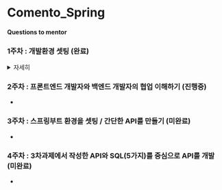 # Comento_Spring

  
#### Questions to mentor
### 1주차 : 개발환경 셋팅 (완료)   
<details>
  <summary>자세히</summary>
  
## <1주차>
**이번 과정은 스프링 부트를 활용할 예정입니다.**   
**그러나, 이 과정 속에서 스프링 부트가 스프링에 비해 얼마나 간편한지 스스로 느낄 기회를 가져야 한다는 생각에**  
**가정 먼저 스프링 부트가 아닌 스프링의 개발환경 구축을 선수행하도록 안내합니다.**  
**아래 내용을 참고하여 스프링의 개발 환경 구축을 진행해봅니다.**  
(스프링 부트의 경우 3차 과제에서 셋팅 진행합니다.)  


##### 1. JDK 1.8 설치 (완료)  
1. JDK 1.8u_221 버전 설치  
2. 환경변수 세팅 (JAVA HOME -> jdk1.8u_221)  
###### Q&A)  
1. jdk / jre 차이는?  
2. 환경변수 셋팅 하는 이유는?  
##### 2. Eclipse, Spring 다운로드 및 설치 (완료)  
Eclipse (JAVA EE IDE) 설치(버전 : 2020-06)  
Eclipse.ini 파일 내용안에 -vm C:\Program Files\Java\jdk1.8.0_221\bin\javaw.exe 추가 (상단)  
jsp, html ,css 인코딩 : UTF-8 로 수정  
이클립스 마켓에서 spring STS 3 (Spring Tool) 설치 (버전 : 3.9.14.RELEASE(@22.11월 기준 최신))  
###### -시행착오-  
이클립스와 이클립스 EE IDE 를 착각하여 실행 오류를 겪었다.  
###### -Q&A-  
이클립스와 이클립스 EE IDE 의 차이는?  
Eclipse.ini 수정이유는?  
인코딩(UTF-8) 이란 무엇이며 변경이유는  
##### 3. 톰캣 설정 (완료)  
톰캣 다운로드 ( 버전: 9 (jdk 1.8 과 호환))  
###### -Q&A-  
톰캣이란?  
##### 4. Hello World 출력 (완료)  
스프링 프로젝트 생성  
pom.xml : 스프링 버전 변경 (버전 : 5.3.23 (@22.11월 기준 최신))  
pom.xml : jdk 버전 변경 (버전 : 1.8)  
pom.xml : maven-compiler 버전 변경 (qjwjs : 3.10.1 (@22.11월 기준 최신))  
톰캣 서버세팅 및 구동 (버전 : 9.0 , localhost:8080/settingweb)  
##### 5. mariaDB, mySql WorkBench 설치 및 샘플 DB 구축 (완료)  
mariadb (JDBC), mysql_workbench (sql_developer) 설치  
스키마 및 테이블 생성 ( (theater) / (movie_id , movie_name , director , type , moviecol) )  
###### -Q&A-  
mariadb 와 mysql_workbench 의 차이는?  
##### 6. 스프링, Mariadb, MyBatis 연동, 데이터 조회 (완료)  
"데이터 가져오기" 를 위한 설정관련 파일 수정 및 작성 POM.xml , root-context.xml , mabatis-config.xml , logback.xml , log4jdbc.log4j2.properties , test.xml  
"데이터 조회" 를 위한 JAVA 코드작성  
톰캣 url 세팅 변경  
###### -시행착오-  
POM.xml : dendencies 를 읽을 때, db dependency 가 spring dependency 보다 앞에 존재하면 안된다.  
root-context.xml : context를 읽기 위해서  
xmlns:context="http://www.springframework.org/schema/context" 문장 추가와  
xsi:schemaLocation 안에,  
http://www.springframework.org/schema/context  
http://www.springframework.org/schema/context/spring-context.xsd 를 추가해야한다.  


###### -Q&A-  
1. getter / setter 를 하는 이유는?  
2. mybatis 란?  
3. 각각의 dependency , bean , configuration 들의 쓰임은 무엇인가?  

</details>
  
### 2주차 : 프론트엔드 개발자와 백엔드 개발자의 협업 이해하기 (진행중)  
-  
  
  
### 3주차 : 스프링부트 환경을 셋팅 / 간단한 API를 만들기 (미완료)  
-  
  
  
### 4주차 : 3차과제에서 작성한 API와 SQL(5가지)를 중심으로 API를 개발 (미완료)  
-  
   
    
